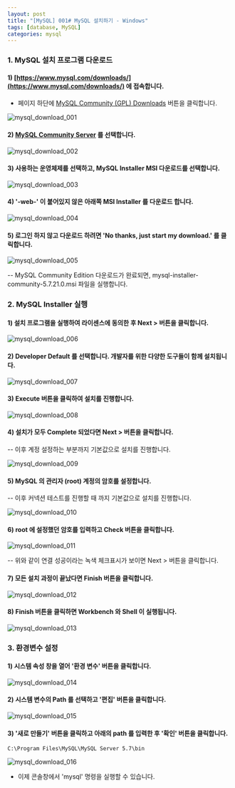 ```yaml
---
layout: post
title: "[MySQL] 001# MySQL 설치하기 - Windows"
tags: [database, MySQL]
categories: mysql
---
```


### 1. MySQL 설치 프로그램 다운로드  

#### 1) [https://www.mysql.com/downloads/](https://www.mysql.com/downloads/) 에 접속합니다.  

- 페이지 하단에 [MySQL Community (GPL) Downloads](https://dev.mysql.com/downloads/) 버튼을 클릭합니다.

![mysql_download_001](https://cphinf.pstatic.net/mooc/20180130_220/1517301639758tipul_PNG/2_7_2_01.png?type=w760)  

#### 2) [MySQL Community Server](https://dev.mysql.com/downloads/mysql/) 를 선택합니다.  

![mysql_download_002](https://cphinf.pstatic.net/mooc/20180130_50/15173016771322yd4l_PNG/2_7_2_02.png?type=w760)  

#### 3) 사용하는 운영체제를 선택하고, MySQL Installer MSI 다운로드를 선택합니다.  

![mysql_download_003](https://cphinf.pstatic.net/mooc/20180130_141/1517301716304Elg4m_PNG/2_7_2_03.png?type=w760)  

#### 4) '-web-' 이 붙어있지 않은 아래쪽 MSI Installer 를 다운로드 합니다.  

![mysql_download_004](https://cphinf.pstatic.net/mooc/20180130_178/1517301741527LIfS9_PNG/2_7_2_04.png?type=w760)  

#### 5) 로그인 하지 않고 다운로드 하려면 'No thanks, just start my download.' 를 클릭합니다.  

![mysql_download_005](https://cphinf.pstatic.net/mooc/20180130_26/1517301764096QbT2o_PNG/2_7_2_05.png?type=w760)  

-- MySQL Community Edition 다운로드가 완료되면, mysql-installer-community-5.7.21.0.msi 파일을 실행합니다.  

### 2. MySQL Installer 실행  

#### 1) 설치 프로그램을 실행하여 라이센스에 동의한 후 Next > 버튼을 클릭합니다.  

![mysql_download_006](https://cphinf.pstatic.net/mooc/20180130_66/1517301795664jFdjh_PNG/2_7_2_06.png?type=w760)  

#### 2) Developer Default 를 선택합니다. 개발자를 위한 다양한 도구들이 함께 설치됩니다.  

![mysql_download_007](https://cphinf.pstatic.net/mooc/20180130_230/1517301822203xcY00_PNG/2_7_2_07.png?type=w760)  

#### 3) Execute 버튼을 클릭하여 설치를 진행합니다.  

![mysql_download_008](https://cphinf.pstatic.net/mooc/20180131_207/1517373007940UfqlB_PNG/2_7_2_07-1.png?type=w760)  

#### 4) 설치가 모두 Complete 되었다면 Next > 버튼을 클릭합니다.  
-- 이후 계정 설정하는 부분까지 기본값으로 설치를 진행합니다.  

![mysql_download_009](https://cphinf.pstatic.net/mooc/20180131_97/1517373135155jRYVo_PNG/2_7_2_10.png?type=w760)  

#### 5) MySQL 의 관리자 (root) 계정의 암호를 설정합니다.  
-- 이후 커넥션 테스트를 진행할 때 까지 기본값으로 설치를 진행합니다.  

![mysql_download_010](https://cphinf.pstatic.net/mooc/20180131_300/1517373194725igKRc_PNG/2_7_2_12.png?type=w760)  

#### 6) root 에 설정했던 암호를 입력하고 Check 버튼을 클릭합니다.  

![mysql_download_011](https://cphinf.pstatic.net/mooc/20180131_60/15173732195796I7yM_PNG/2_7_2_13.png?type=w760)  

-- 위와 같이 연결 성공이라는 녹색 체크표시가 보이면 Next > 버튼을 클릭합니다.  

#### 7) 모든 설치 과정이 끝났다면 Finish 버튼을 클릭합니다.  

![mysql_download_012](https://cphinf.pstatic.net/mooc/20180131_18/1517373256380a1AEr_PNG/2_7_2_14.png?type=w760)  

#### 8) Finish 버튼을 클릭하면 Workbench 와 Shell 이 실행됩니다.  

![mysql_download_013](https://cphinf.pstatic.net/mooc/20180131_221/1517373280390svBSo_PNG/2_7_2_15.png?type=w760)  

### 3. 환경변수 설정  

#### 1) 시스템 속성 창을 열어 '환경 변수' 버튼을 클릭합니다.  

![mysql_download_014](https://cphinf.pstatic.net/mooc/20180131_177/15173734556398WYJk_PNG/2_7_2_20.png?type=w760)  

#### 2) 시스템 변수의 Path 를 선택하고 '편집' 버튼을 클릭합니다.  

![mysql_download_015](https://cphinf.pstatic.net/mooc/20180131_38/15173734789828xbN0_PNG/2_7_2_21.png?type=w760)  

#### 3) '새로 만들기' 버튼을 클릭하고 아래의 path 를 입력한 후 '확인' 버튼을 클릭합니다.  

```
C:\Program Files\MySQL\MySQL Server 5.7\bin
```

![mysql_download_016](https://cphinf.pstatic.net/mooc/20180131_276/1517373550179G8GOy_PNG/2_7_2_22.png?type=w760)  

- 이제 콘솔창에서 'mysql' 명령을 실행할 수 있습니다.  
